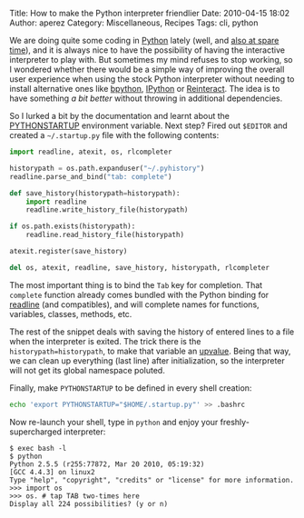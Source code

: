 Title: How to make the Python interpreter friendlier
Date: 2010-04-15 18:02
Author: aperez
Category: Miscellaneous, Recipes
Tags: cli, python

We are doing quite some coding in [Python][] lately (well, and [also at
spare time][]), and it is always nice to have the possibility of having
the interactive interpreter to play with. But sometimes my mind refuses
to stop working, so I wondered whether there would be a simple way of
improving the overall user experience when using the stock Python
interpreter without needing to install alternative ones like
[bpython][], [IPython][] or [Reinteract][]. The idea is to have
something *a bit better* without throwing in additional dependencies.

So I lurked a bit by the documentation and learnt about the
[PYTHONSTARTUP][] environment variable. Next step? Fired out `$EDITOR`
and created a `~/.startup.py` file with the following contents:

```python
import readline, atexit, os, rlcompleter

historypath = os.path.expanduser("~/.pyhistory")
readline.parse_and_bind("tab: complete")

def save_history(historypath=historypath):
    import readline
    readline.write_history_file(historypath)

if os.path.exists(historypath):
    readline.read_history_file(historypath)

atexit.register(save_history)

del os, atexit, readline, save_history, historypath, rlcompleter
```

The most important thing is to bind the `Tab` key for completion. That
`complete` function already comes bundled with the Python binding for
[readline][] (and compatibles), and will complete names for functions,
variables, classes, methods, etc.

The rest of the snippet deals with saving the history of entered lines
to a file when the interpreter is exited. The trick there is the
`historypath=historypath`, to make that variable an [upvalue][]. Being
that way, we can clean up everything (last line) after initialization,
so the interpreter will not get its global namespace poluted.

Finally, make `PYTHONSTARTUP` to be defined in every shell creation:

```bash
echo 'export PYTHONSTARTUP="$HOME/.startup.py"' >> .bashrc
```

Now re-launch your shell, type in `python` and enjoy your
freshly-supercharged interpreter:

```
$ exec bash -l
$ python
Python 2.5.5 (r255:77872, Mar 20 2010, 05:19:32)
[GCC 4.4.3] on linux2
Type "help", "copyright", "credits" or "license" for more information.
>>> import os
>>> os. # tap TAB two-times here
Display all 224 possibilities? (y or n)
```

  [Python]: http://www.python.org
  [also at spare time]: /aperez/2010/04/surrender-to-subrender/
  [bpython]: http://bpython-interpreter.org/
  [IPython]: http://ipython.scipy.org/
  [Reinteract]: http://www.reinteract.org/
  [PYTHONSTARTUP]: http://docs.python.org/using/cmdline.html#envvar-PYTHONSTARTUP
  [readline]: http://tiswww.case.edu/php/chet/readline/rltop.html
  [upvalue]: http://en.wikipedia.org/wiki/Upvalue
